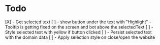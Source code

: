 # Todo

[X] - Get selected text
[ ] - show button under the text with "Highlight" - Tooltip is getting fixed on the screen and bot above the selectedText
[ ] - Style selected text with yellow if button clicked
[ ] - Persist selected text with the domain data
[ ] - Apply selection style on close/open the website
